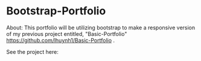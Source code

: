 # Bootstrap-Portfolio

About: This portfolio will be utilizing bootstrap to make a responsive version of my previous project entitled, "Basic-Portfolio" https://github.com/lhuynh1/Basic-Portfolio .

See the project here: 